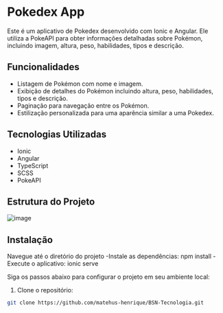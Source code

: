 # Pokedex App

Este é um aplicativo de Pokedex desenvolvido com Ionic e Angular. Ele utiliza a PokeAPI para obter informações detalhadas sobre Pokémon, incluindo imagem, altura, peso, habilidades, tipos e descrição.

## Funcionalidades

- Listagem de Pokémon com nome e imagem.
- Exibição de detalhes do Pokémon incluindo altura, peso, habilidades, tipos e descrição.
- Paginação para navegação entre os Pokémon.
- Estilização personalizada para uma aparência similar a uma Pokedex.

## Tecnologias Utilizadas

- Ionic
- Angular
- TypeScript
- SCSS
- PokeAPI
  

## Estrutura do Projeto

![image](https://github.com/matehus-henrique/BSN-Tecnologia/assets/53536966/82a66603-9d96-471b-823c-d477a1655198)


## Instalação

 Navegue até o diretório do projeto
-Instale as dependências: npm install
-Execute o aplicativo: ionic serve

Siga os passos abaixo para configurar o projeto em seu ambiente local:

1. Clone o repositório:

```bash
git clone https://github.com/matehus-henrique/BSN-Tecnologia.git






